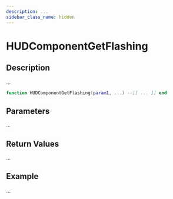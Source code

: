 ```yaml
---
description: ...
sidebar_class_name: hidden
---
```


# HUDComponentGetFlashing

## Description

...

```lua
function HUDComponentGetFlashing(param1, ...) --[[ ... ]] end
```

## Parameters

...

## Return Values

...

## Example

...

